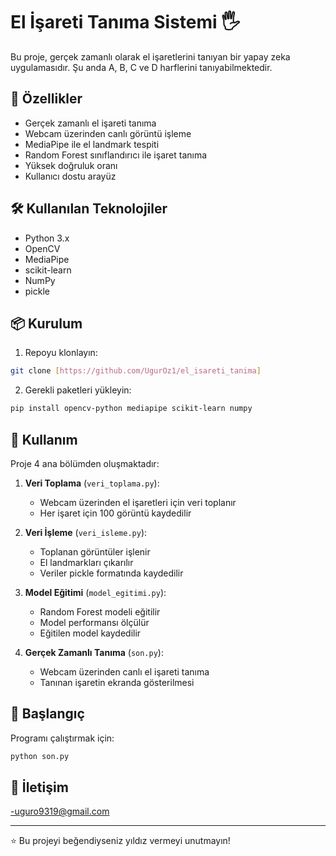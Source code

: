 # El İşareti Tanıma Sistemi 🖐️

Bu proje, gerçek zamanlı olarak el işaretlerini tanıyan bir yapay zeka uygulamasıdır. Şu anda A, B, C ve D harflerini tanıyabilmektedir.

## 🚀 Özellikler

- Gerçek zamanlı el işareti tanıma
- Webcam üzerinden canlı görüntü işleme
- MediaPipe ile el landmark tespiti
- Random Forest sınıflandırıcı ile işaret tanıma
- Yüksek doğruluk oranı
- Kullanıcı dostu arayüz

## 🛠️ Kullanılan Teknolojiler

- Python 3.x
- OpenCV
- MediaPipe
- scikit-learn
- NumPy
- pickle

## 📦 Kurulum

1. Repoyu klonlayın:
```bash
git clone [https://github.com/UgurOz1/el_isareti_tanima]
```

2. Gerekli paketleri yükleyin:
```bash
pip install opencv-python mediapipe scikit-learn numpy
```

## 🎯 Kullanım

Proje 4 ana bölümden oluşmaktadır:

1. **Veri Toplama** (`veri_toplama.py`):
   - Webcam üzerinden el işaretleri için veri toplanır
   - Her işaret için 100 görüntü kaydedilir

2. **Veri İşleme** (`veri_isleme.py`):
   - Toplanan görüntüler işlenir
   - El landmarkları çıkarılır
   - Veriler pickle formatında kaydedilir

3. **Model Eğitimi** (`model_egitimi.py`):
   - Random Forest modeli eğitilir
   - Model performansı ölçülür
   - Eğitilen model kaydedilir

4. **Gerçek Zamanlı Tanıma** (`son.py`):
   - Webcam üzerinden canlı el işareti tanıma
   - Tanınan işaretin ekranda gösterilmesi

## 🚀 Başlangıç

Programı çalıştırmak için:

```bash
python son.py
```


## 🤝 İletişim

-uguro9319@gmail.com

---
⭐️ Bu projeyi beğendiyseniz yıldız vermeyi unutmayın! 

